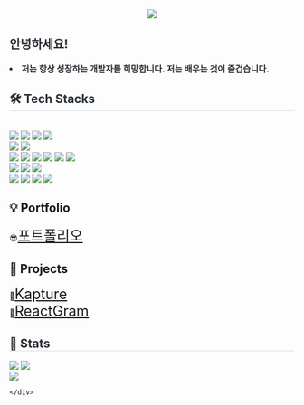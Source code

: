 <div align="center">
    <img
        src="https://capsule-render.vercel.app/api?type=egg&color=0:644f4f,100:f8f7f7&height=180&text=Hello%20World!%20I'm%20Jaehyeong&animation=twinkling&fontColor=4b4848&fontSize=40" />
</div>
<div style="text-align: left;">
    <h2 style="border-bottom: 1px solid #d8dee4; color: #282d33;"> 안녕하세요! </h2>
    <div style="font-weight: 700; font-size: 15px; text-align: left; color: #282d33;">
        <li> 저는 항상 성장하는 개발자를 희망합니다. 저는 배우는 것이 즐겁습니다.
    </div>
</div>
<div style="text-align: left;">
    <h2 style="border-bottom: 1px solid #d8dee4; color: #282d33;"> 🛠️ Tech Stacks </h2> <br>
    <div style="margin: ; text-align: left;" "text-align: left;">
        <img src="https://img.shields.io/badge/Java-007396?style=plastic&logo=Java&logoColor=white">
        <img src="https://img.shields.io/badge/Spring Boot-6DB33F?style=plastic&logo=Spring Boot&logoColor=white">
        <img src="https://img.shields.io/badge/AWS-232F3E?style=plastic&logo=Amazon%20AWS&logoColor=white">
        <img src="https://img.shields.io/badge/JSP-007396?style=plastic&logo=java&logoColor=white">
        <br />
        <img src="https://img.shields.io/badge/MySQL-4479A1?style=plastic&logo=MySQL&logoColor=white">
        <img src="https://img.shields.io/badge/Oracle-F80000?style=plastic&logo=Oracle&logoColor=white">
        <br /><img src="https://img.shields.io/badge/HTML5-E34F26?style=plastic&logo=HTML5&logoColor=white">
        <img src="https://img.shields.io/badge/CSS3-1572B6?style=plastic&logo=CSS3&logoColor=white">
        <img src="https://img.shields.io/badge/Javascript-F7DF1E?style=plastic&logo=Javascript&logoColor=white">
        <img src="https://img.shields.io/badge/jQuery-0769AD?style=plastic&logo=jQuery&logoColor=white">
        <img src="https://img.shields.io/badge/Vue.js-4FC08D?style=plastic&logo=Vue.js&logoColor=white">
        <img src="https://img.shields.io/badge/Ajax-0095D5?style=plastic&logo=javascript&logoColor=white">
        <br />
        <img src="https://img.shields.io/badge/React-61DAFB?style=plastic&logo=React&logoColor=white">
        <img src="https://img.shields.io/badge/Node.js-339933?style=plastic&logo=Node.js&logoColor=white">
        <img src="https://img.shields.io/badge/Express-000000?style=plastic&logo=Express&logoColor=white">
        <br />
        <img src="https://img.shields.io/badge/Apache Tomcat-F8DC75?style=plastic&logo=Apache Tomcat&logoColor=white">
        <img src="https://img.shields.io/badge/Linux-FCC624?style=plastic&logo=Linux&logoColor=white">
        <img src="https://img.shields.io/badge/Flutter-02569B?style=plastic&logo=Flutter&logoColor=white">
        <img src="https://img.shields.io/badge/Dart-0175C2?style=plastic&logo=Dart&logoColor=white">
    </div>
</div>
<div style="text-align: left;">
    <h2>💡 Portfolio </h2>
    <div>😎<a style="font-size: 25px;" href="https://www.notion.so/Portfolio-2006e1a0959280619b78dd083f38c89a?pvs=4">포트폴리오</a></div>
</div>
<div style="text-align: left;">
    <h2>📝 Projects </h2>
    <div>🍔<a style="font-size: 25px;" href="https://github.com/Taehun92/Project_Kapture">Kapture</a></div>
    <div>🥰<a style="font-size: 25px;" href="https://github.com/leejh8997/react_project">ReactGram</a></div>
</div>
<div style="text-align: left;">
    <h2 style="border-bottom: 1px solid #d8dee4; color: #282d33;"> 🏅 Stats </h2>
    <div style="text-align: left;">
      <img src="https://github-readme-stats.vercel.app/api?username=leejh8997&show_icons=true&theme=default&cache_seconds=0"/>
      <img src="https://github-readme-stats.vercel.app/api/top-langs/?username=leejh8997&layout=compact"/>
      <br/>
      <!-- GitHub Readme Streak Stats -->
      <img src="https://github-readme-streak-stats.herokuapp.com?user=leejh8997&theme=default" />
      
        
        
    </div>
